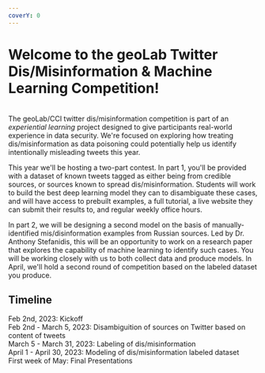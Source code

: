 ```yaml
---
coverY: 0
---
```

# Welcome to the **geoLab Twitter Dis/Misinformation & Machine Learning Competition!**
\
The geoLab/CCI twitter dis/misinformation competition is part of an *experiential learning* project designed to give participants real-world experience in data security.  We're focused on exploring how treating dis/misinformation as data poisoning could potentially help us identify intentionally misleading tweets this year.

This year we'll be hosting a two-part contest.  In part 1, you'll be provided with a dataset of known tweets tagged as either being from credible sources, or sources known to spread dis/misinformation.  Students will work to build the best deep learning model they can to disambiguate these cases, and will have access to prebuilt examples, a full tutorial, a live website they can submit their results to, and regular weekly office hours. 

In part 2, we will be designing a second model on the basis of manually-identified mis/disinformation examples from Russian sources.  Led by Dr. Anthony Stefanidis, this will be an opportunity to work on a research paper that explores the capability of machine learning to identify such cases.  You will be working closely with us to both collect data and produce models.  In April, we'll hold a second round of competition based on the labeled dataset you produce.

## Timeline
Feb 2nd, 2023: Kickoff\
Feb 2nd - March 5, 2023: Disambiguition of sources on Twitter based on content of tweets\
March 5 - March 31, 2023: Labeling of dis/misinformation\
April 1 - April 30, 2023: Modeling of dis/misinformation labeled dataset\
First week of May: Final Presentations

